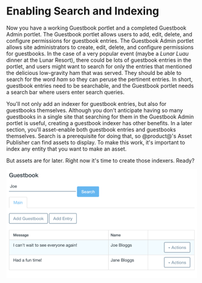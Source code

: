 # Enabling Search and Indexing [](id=enabling-search-and-indexing)

Now you have a working Guestbook portlet and a completed Guestbook Admin
portlet. The Guestbook portlet allows users to add, edit, delete, and configure
permissions for guestbook entries. The Guestbook Admin portlet allows site
administrators to create, edit, delete, and configure permissions for
guestbooks. In the case of a very popular event (maybe a *Lunar Luau* dinner at
the Lunar Resort), there could be lots of guestbook entries in the portlet, and
users might want to search for only the entries that mentioned the delicious
low-gravity ham that was served. They should be able to search for the word
*ham* so they can peruse the pertinent entries. In short, guestbook entries need
to be searchable, and the Guestbook portlet needs a search bar where users enter
search queries. 

You'll not only add an indexer for guestbook entries, but also for guestbooks
themselves. Although you don't anticipate having so many guestbooks in a single
site that searching for them in the Guestbook Admin portlet is useful, creating
a guestbook indexer has other benefits. In a later section, you'll asset-enable
both guestbook entries and guestbooks themselves. Search is a prerequisite for
doing that, so @product@'s Asset Publisher can find assets to display. To make
this work, it's important to index any entity that you want to make an asset. 

But assets are for later. Right now it's time to create those indexers. Ready? 

![Figure 1: You'll add a search bar to the Guestbook portlet so that users can search for guestbook entries. If a guestbook entry's message or name matches the search query, it's displayed in the search results.](../../../images/guestbook-portlet-search.png)
